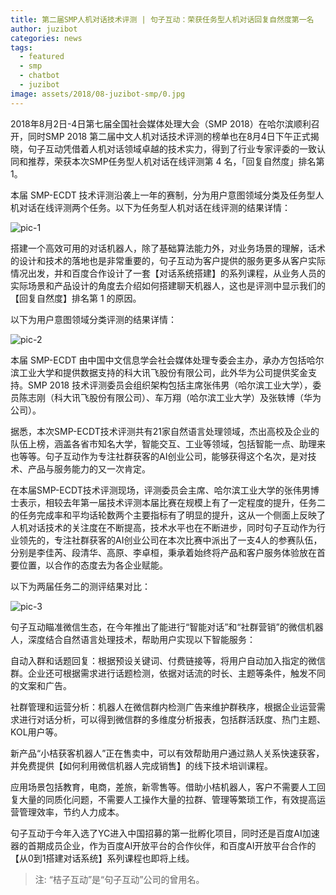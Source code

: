```yaml
---
title: 第二届SMP人机对话技术评测 | 句子互动：荣获任务型人机对话回复自然度第一名
author: juzibot
categories: news
tags:
  - featured
  - smp
  - chatbot
  - juzibot
image: assets/2018/08-juzibot-smp/0.jpg
---
```


2018年8月2日-4日第七届全国社会媒体处理大会（SMP 2018）在哈尔滨顺利召开，同时SMP 2018 第二届中文人机对话技术评测的榜单也在8月4日下午正式揭晓，句子互动凭借着人机对话领域卓越的技术实力，得到了行业专家评委的一致认同和推荐，荣获本次SMP任务型人机对话在线评测第 4 名，「回复自然度」排名第 1。

本届 SMP-ECDT 技术评测沿袭上一年的赛制，分为用户意图领域分类及任务型人机对话在线评测两个任务。以下为任务型人机对话在线评测的结果详情：

![pic-1](/assets/2018/08-juzibot-smp/1.png)

搭建一个高效可用的对话机器人，除了基础算法能力外，对业务场景的理解，话术的设计和技术的落地也是非常重要的，句子互动为客户提供的服务更多从客户实际情况出发，并和百度合作设计了一套【对话系统搭建】的系列课程，从业务人员的实际场景和产品设计的角度去介绍如何搭建聊天机器人，这也是评测中显示我们的【回复自然度】排名第 1 的原因。

以下为用户意图领域分类评测的结果详情：

![pic-2](/assets/2018/08-juzibot-smp/2.png)

本届 SMP-ECDT 由中国中文信息学会社会媒体处理专委会主办，承办方包括哈尔滨工业大学和提供数据支持的科大讯飞股份有限公司，此外华为公司提供奖金支持。SMP 2018 技术评测委员会组织架构包括主席张伟男（哈尔滨工业大学），委员陈志刚（科大讯飞股份有限公司）、车万翔（哈尔滨工业大学）及张轶博（华为公司）。

据悉，本次SMP-ECDT技术评测共有21家自然语言处理领域，杰出高校及企业的队伍上榜，涵盖各省市知名大学，智能交互、工业等领域，包括智能一点、助理来也等等。句子互动作为专注社群获客的AI创业公司，能够获得这个名次，是对技术、产品与服务能力的又一次肯定。

在本届SMP-ECDT技术评测现场，评测委员会主席、哈尔滨工业大学的张伟男博士表示，相较去年第一届技术评测本届比赛在规模上有了一定程度的提升，任务二的任务完成率和平均话轮数两个主要指标有了明显的提升，这从一个侧面上反映了人机对话技术的关注度在不断提高，技术水平也在不断进步，同时句子互动作为行业领先的，专注社群获客的AI创业公司在本次比赛中派出了一支4人的参赛队伍，分别是李佳芮、段清华、高原、李卓桓，秉承着始终将产品和客户服务体验放在首要位置，以合作的态度去为各企业赋能。

以下为两届任务二的测评结果对比：

![pic-3](/assets/2018/08-juzibot-smp/3.png)

句子互动瞄准微信生态，在今年推出了能进行“智能对话”和“社群营销”的微信机器人，深度结合自然语言处理技术，帮助用户实现以下智能服务：

自动入群和话题回复：根据预设关键词、付费链接等，将用户自动加入指定的微信群。企业还可根据需求进行话题检测，依据对话流的时长、主题等条件，触发不同的文案和广告。

社群管理和运营分析：机器人在微信群内检测广告来维护群秩序，根据企业运营需求进行对话分析，可以得到微信群的多维度分析报表，包括群活跃度、热门主题、KOL用户等。

新产品“小桔获客机器人”正在售卖中，可以有效帮助用户通过熟人关系快速获客，并免费提供【如何利用微信机器人完成销售】的线下技术培训课程。

应用场景包括教育，电商，差旅，新零售等。借助小桔机器人，客户不需要人工回复大量的同质化问题，不需要人工操作大量的拉群、管理等繁琐工作，有效提高运营管理效率，节约人力成本。

句子互动于今年入选了YC进入中国招募的第一批孵化项目，同时还是百度AI加速器的首期成员企业，作为百度Al开放平台的合作伙伴，和百度AI开放平台合作的【从0到1搭建对话系统】系列课程也即将上线。

> 注: “桔子互动”是“句子互动”公司的曾用名。
